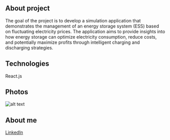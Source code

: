 ## About project

The goal of the project is to develop a simulation application that demonstrates the management of an energy storage system (ESS) based on fluctuating electricity prices. The application aims to provide insights into how energy storage can optimize electricity consumption, reduce costs, and potentially maximize profits through intelligent charging and discharging strategies.

## Technologies

React.js

## Photos

![alt text](https://github.com/tomvestido/Energy-Storage-Management-System-ESMS/blob/main/EnergyPricesManagement/photos/dark-mode.PNG)


## About me

[LinkedIn](https://www.linkedin.com/in/tomasz-kiecka/)

